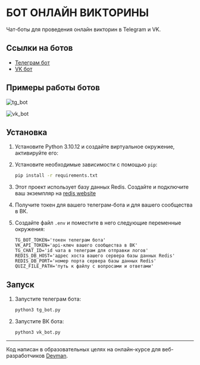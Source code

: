 # БОТ ОНЛАЙН ВИКТОРИНЫ
Чат-боты для проведения онлайн викторин в Telegram и VK.

## Ссылки на ботов
- [Телеграм бот ](@quiz_game_play_bot)
- [VK бот ](https://vk.com/club228196128)

## Примеры работы ботов

![tg_bot](https://github.com/user-attachments/assets/53bb98c9-f117-4612-8ec0-b8c8dc7ab4c3)

![vk_bot](https://github.com/user-attachments/assets/2169985f-3e70-4bc5-b946-248f614a576d)

## Установка
1. Установите Python 3.10.12 и создайте виртуальное окружение, активируйте его:
    
2. Установите необходимые зависимости с помощью `pip`:
    ```sh
    pip install -r requirements.txt

3. Этот проект использует базу данных Redis. Создайте и подключите ваш экземпляр на [redis website](https://app.redislabs.com/)
4. Получите токен для вашего телеграм-бота и для вашего сообщества в ВК.
5. Создайте файл `.env` и поместите в него следующие переменные окружения:
    ```env
    TG_BOT_TOKEN='токен телеграм бота'
    VK_API_TOKEN='api-ключ вашего сообщества в ВК'
    TG_CHAT_ID='id чата в телеграм для отправки логов'
    REDIS_DB_HOST='адрес хоста вашего сервера базы данных Redis'
    REDIS_DB_PORT='номер порта сервера базы данных Redis'
    QUIZ_FILE_PATH='путь к файлу с вопросами и ответами'
    ```
## Запуск
1. Запустите телеграм бота:
    ```sh
    python3 tg_bot.py
    ```
2. Запустите ВК бота:
    ```sh
    python3 vk_bot.py
    ```
***
Код написан в образовательных целях на онлайн-курсе для веб-разработчиков [Devman](dvmn.org).
